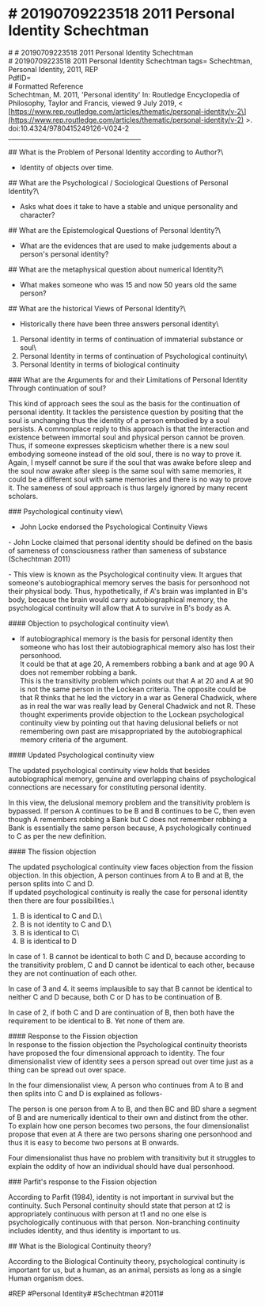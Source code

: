 # \# 20190709223518 2011 Personal Identity Schechtman

\# \# 20190709223518 2011 Personal Identity Schechtman\
\# 20190709223518 2011 Personal Identity Schechtman tags= Schechtman, Personal Identity, 2011, REP\
PdfID=\
\# Formatted Reference\
Schechtman, M. 2011, \'Personal identity\' In: Routledge Encyclopedia of Philosophy, Taylor and Francis, viewed 9 July 2019, \< \[https://www.rep.routledge.com/articles/thematic/personal-identity/v-2\](https://www.rep.routledge.com/articles/thematic/personal-identity/v-2) \>. doi:10.4324/9780415249126-V024-2\
\_\_\_\_\_\_\_\_\_\_\_\_\_\_\_\_\_\_\_\_\_\_\_\_\_\_\_\_\_\_\_\_\_\_\_\_\_\_\_\_\_\_

\#\# What is the Problem of Personal Identity according to Author?\
- Identity of objects over time.

\#\# What are the Psychological / Sociological Questions of Personal Identity?\
- Asks what does it take to have a stable and unique personality and character?

\#\# What are the Epistemological Questions of Personal Identity?\
- What are the evidences that are used to make judgements about a person\'s personal identity?

\#\# What are the metaphysical question about numerical Identity?\
- What makes someone who was 15 and now 50 years old the same person?

\#\# What are the historical Views of Personal Identity?\
- Historically there have been three answers personal identity\
1. Personal identity in terms of continuation of immaterial substance or soul\
2. Personal Identity in terms of continuation of Psychological continuity\
2. Personal Identity in terms of biological continuity

\#\#\# What are the Arguments for and their Limitations of Personal Identity Through continuation of soul?

This kind of approach sees the soul as the basis for the continuation of personal identity. It tackles the persistence question by positing that the soul is unchanging thus the identity of a person embodied by a soul persists. A commonplace reply to this approach is that the interaction and existence between immortal soul and physical person cannot be proven. Thus, if someone expresses skepticism whether there is a new soul embodying someone instead of the old soul, there is no way to prove it. Again, I myself cannot be sure if the soul that was awake before sleep and the soul now awake after sleep is the same soul with same memories, it could be a different soul with same memories and there is no way to prove it. The sameness of soul approach is thus largely ignored by many recent scholars.

\#\#\# Psychological continuity view\
- John Locke endorsed the Psychological Continuity Views

\- John Locke claimed that personal identity should be defined on the basis of sameness of consciousness rather than sameness of substance (Schechtman 2011)

\- This view is known as the Psychological continuity view. It argues that someone\'s autobiographical memory serves the basis for personhood not their physical body. Thus, hypothetically, if A\'s brain was implanted in B\'s body, because the brain would carry autobiographical memory, the psychological continuity will allow that A to survive in B\'s body as A.

\#\#\#\# Objection to psychological continuity view\
- If autobiographical memory is the basis for personal identity then someone who has lost their autobiographical memory also has lost their personhood.\
It could be that at age 20, A remembers robbing a bank and at age 90 A does not remember robbing a bank.\
This is the transitivity problem which points out that A at 20 and A at 90 is not the same person in the Lockean criteria. The opposite could be that R thinks that he led the victory in a war as General Chadwick, where as in real the war was really lead by General Chadwick and not R. These thought experiments provide objection to the Lockean psychological continuity view by pointing out that having delusional beliefs or not remembering own past are misappropriated by the autobiographical memory criteria of the argument.

\#\#\#\# Updated Psychological continuity view

The updated psychological continuity view holds that besides autobiographical memory, genuine and overlapping chains of psychological connections are necessary for constituting personal identity.

In this view, the delusional memory problem and the transitivity problem is bypassed. If person A continues to be B and B continues to be C, then even though A remembers robbing a Bank but C does not remember robbing a Bank is essentially the same person because, A psychologically continued to C as per the new definition.

\#\#\#\# The fission objection

The updated psychological continuity view faces objection from the fission objection. In this objection, A person continues from A to B and at B, the person splits into C and D.\
If updated psychological continuity is really the case for personal identity then there are four possibilities.\
1. B is identical to C and D.\
2. B is not identity to C and D.\
3. B is identical to C\
4. B is identical to D

In case of 1. B cannot be identical to both C and D, because according to the transitivity problem, C and D cannot be identical to each other, because they are not continuation of each other.

In case of 3 and 4. it seems implausible to say that B cannot be identical to neither C and D because, both C or D has to be continuation of B.

In case of 2, if both C and D are continuation of B, then both have the requirement to be identical to B. Yet none of them are.

\#\#\#\# Response to the Fission objection\
In response to the fission objection the Psychological continuity theorists have proposed the four dimensional approach to identity. The four dimensionalist view of identity sees a person spread out over time just as a thing can be spread out over space.

In the four dimensionalist view, A person who continues from A to B and then splits into C and D is explained as follows-

The person is one person from A to B, and then BC and BD share a segment of B and are numerically identical to their own and distinct from the other. To explain how one person becomes two persons, the four dimensionalist propose that even at A there are two persons sharing one personhood and thus it is easy to become two persons at B onwards.

Four dimensionalist thus have no problem with transitivity but it struggles to explain the oddity of how an individual should have dual personhood.

\#\#\# Parfit\'s response to the Fission objection

According to Parfit (1984), identity is not important in survival but the continuity. Such Personal continuity should state that person at t2 is appropriately continuous with person at t1 and no one else is psychologically continuous with that person. Non-branching continuity includes identity, and thus identity is important to us.

\#\# What is the Biological Continuity theory?

According to the Biological Continuity theory, psychological continuity is important for us, but a human, as an animal, persists as long as a single Human organism does.

\#REP \#Personal Identity\# \#Schechtman \#2011\#
